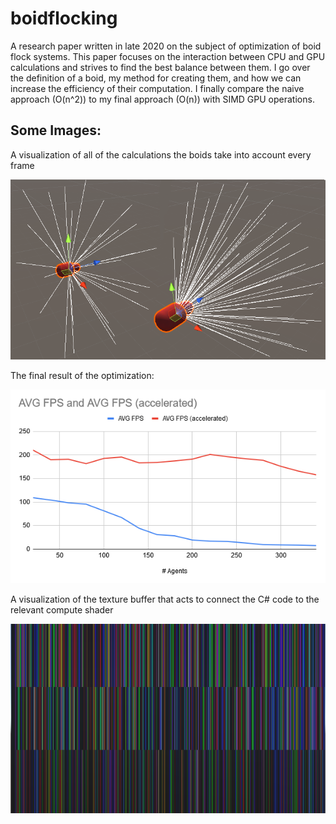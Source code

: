 # boidflocking
A research paper written in late 2020 on the subject of optimization of boid flock systems. This paper focuses on the interaction between CPU and GPU calculations and strives to find the best balance between them. I go over the definition of a boid, my method for creating them, and how we can increase the efficiency of their computation. I finally compare the naive approach (O(n^2)) to my final approach (O(n)) with SIMD GPU operations.

## Some Images:

A visualization of all of the calculations the boids take into account every frame

<img src="/IMAGES/Boid_rays.PNG" width="600">

The final result of the optimization:

<img src="/IMAGES/Captureeee.PNG" width="600">

A visualization of the texture buffer that acts to connect the C# code to the relevant compute shader

<img src="/IMAGES/Final_TextureBuffer.PNG" width="600">


